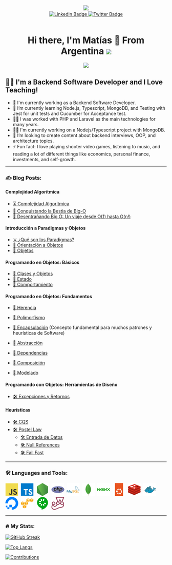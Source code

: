<div id="header" align="center">
  <img src="https://media.giphy.com/media/M9gbBd9nbDrOTu1Mqx/giphy.gif" width="150"/>
  
  <div id="badges">
    <a href="https://www.linkedin.com/in/mgbeltramone/">
      <img src="https://img.shields.io/badge/LinkedIn-blue?style=for-the-badge&logo=linkedin&logoColor=white" alt="LinkedIn Badge"/>
    </a>
    <a href="https://twitter.com/mgbeltramone">
      <img src="https://img.shields.io/badge/Twitter-blue?style=for-the-badge&logo=twitter&logoColor=white" alt="Twitter Badge"/>
    </a>
  </div>

  <div id="profile-counter">
    <img src="https://komarev.com/ghpvc/?username=matiasbeltramone&style=flat-square&color=blue" alt=""/>
  </div>

  <h1 id="name">
     Hi there, I'm Matías 👋 From Argentina  <img src="https://www.emojiall.com/en/header-svg/%F0%9F%87%A6%F0%9F%87%B7.svg" height="30">
  </h1>
  
  <img src="https://media.giphy.com/media/f3iwJFOVOwuy7K6FFw/giphy.gif" width="600"/>
</div>

## :man_technologist: I'm a Backend Software Developer and I Love Teaching!

- 🔭 I'm currently working as a Backend Software Developer.
- 🌱 I’m currently learning Node.js, Typescript, MongoDB, and Testing with Jest for unit tests and Cucumber for Acceptance test.
- 👨‍💻 I was worked with PHP and Laravel as the main technologies for many years.
- 👨‍💻 I'm currently working on a Nodejs/Typescript project with MongoDB.
- 👯 I’m looking to create content about backend interviews, OOP, and architecture topics.
- ⚡ Fun fact: I love playing shooter video games, listening to music, and reading a lot of different things like economics, personal finance, investments, and self-growth.

---

### :writing_hand: Blog Posts:
#### Complejidad Algorítmica
- [⏳ Complejidad Algorítmica](https://matiasbeltramone.com.ar/big-o-part-1/)
- [🦁 Conquistando la Bestia de Big-O](https://matiasbeltramone.com.ar/big-o-part-2/)
- [🤯 Desentrañando Big O: Un viaje desde O(1) hasta O(n!)](https://matiasbeltramone.com.ar/big-o-part-3/)

#### Introducción a Paradigmas y Objetos
- [⚔ ¿Qué son los Paradigmas?](https://matiasbeltramone.com.ar/objetos-1/)
- [🐘 Orientación a Objetos](https://matiasbeltramone.com.ar/objetos-2/)
- [🎨 Objetos](https://matiasbeltramone.com.ar/objetos-3/)

#### Programando en Objetos: Básicos
- [🧱 Clases y Objetos](https://matiasbeltramone.com.ar/objetos-4/)
- [🧱 Estado](https://matiasbeltramone.com.ar/objetos-5/)
- [🧱 Comportamiento](https://matiasbeltramone.com.ar/objetos-6/)

#### Programando en Objetos: Fundamentos
- [🌟 Herencia](https://matiasbeltramone.com.ar/objetos-herencia/)
- [🌟 Polimorfismo](https://matiasbeltramone.com.ar/objetos-polimorfismo/)
- [🌟 Encapsulación](https://matiasbeltramone.com.ar/objetos-encapsulamiento/) (Concepto fundamental para muchos patrones y heurísticas de Software)
- [🌟 Abstracción](https://matiasbeltramone.com.ar/objetos-abstraccion/)

- [🌟 Dependencias](https://matiasbeltramone.com.ar/objetos-7/)
- [🌟 Composición](https://matiasbeltramone.com.ar/objetos-composicion/)
- [🌟 Modelado](https://matiasbeltramone.com.ar/objetos-modelado/)

#### Programando con Objetos: Herramientas de Diseño
- [🛠 Excepciones y Retornos](https://matiasbeltramone.com.ar/objetos-excepciones-y-retornos/)

#### Heurísticas
- [🛠 CQS](https://matiasbeltramone.com.ar/objetos-cqs/)
- [🛠 Postel Law](https://matiasbeltramone.com.ar/objetos-postel_law/)
  - [🛠 Entrada de Datos](https://matiasbeltramone.com.ar/objetos-postel_law_entrada/)
  - [🛠 Null References](https://matiasbeltramone.com.ar/objetos-postel_law_nullable_references/)
  - [🛠 Fail Fast](https://matiasbeltramone.com.ar/objetos-postel_law_fail_fast/)

---

### :hammer_and_wrench: Languages and Tools:

<div>
  <img src="https://github.com/devicons/devicon/blob/master/icons/javascript/javascript-original.svg" title="JavaScript" alt="JavaScript" width="40" height="40"/>&nbsp;
  <img src="https://github.com/devicons/devicon/blob/master/icons/typescript/typescript-original.svg" title="Typescript"  alt="Typescript" width="40" height="40"/>&nbsp;
  <img src="https://github.com/devicons/devicon/blob/master/icons/nodejs/nodejs-original.svg" title="NodeJS" alt="NodeJS" width="40" height="40"/>&nbsp;
  <img src="https://github.com/devicons/devicon/blob/master/icons/php/php-original.svg" title="PHP" alt="PHP" width="40" height="40"/>&nbsp;
  <img src="https://github.com/devicons/devicon/blob/master/icons/mysql/mysql-original-wordmark.svg" title="MySQL"  alt="MySQL" width="40" height="40"/>&nbsp;
  <img src="https://github.com/devicons/devicon/blob/master/icons/mongodb/mongodb-original.svg" title="mongodb"  alt="mongodb" width="40" height="40"/>&nbsp;
  <img src="https://github.com/devicons/devicon/blob/master/icons/nginx/nginx-original.svg" title="nginx"  alt="nginx" width="40" height="40"/>&nbsp;
  <img src="https://github.com/devicons/devicon/blob/master/icons/ubuntu/ubuntu-plain.svg" title="ubuntu"  alt="ubuntu" width="40" height="40"/>&nbsp;
  <img src="https://github.com/devicons/devicon/blob/master/icons/redis/redis-original.svg" title="redis"  alt="redis" width="40" height="40"/>&nbsp;
  <img src="https://github.com/devicons/devicon/blob/master/icons/docker/docker-original.svg" title="docker"  alt="docker" width="40" height="40"/>&nbsp;
  <img src="https://github.com/devicons/devicon/blob/master/icons/digitalocean/digitalocean-original.svg" title="digitalocean"  alt="digitalocean" width="40" height="40"/>&nbsp;
  <img src="https://github.com/devicons/devicon/blob/master/icons/amazonwebservices/amazonwebservices-original.svg" title="amazonwebservices"  alt="amazonwebservices" width="40" height="40"/>&nbsp;
  <img src="https://github.com/devicons/devicon/blob/master/icons/cucumber/cucumber-plain.svg" title="cucumber"  alt="cucumber" width="40" height="40"/>&nbsp;
  <img src="https://github.com/devicons/devicon/blob/master/icons/jest/jest-plain.svg" title="jest"  alt="jest" width="40" height="40"/>&nbsp;
</div>

---

### :fire: My Stats:
[![GitHub Streak](http://github-readme-streak-stats.herokuapp.com?user=matiasbeltramone&date_format=M%20j%5B%2C%20Y%5D&theme=dark&background=000000)](https://git.io/streak-stats)

[![Top Langs](https://github-readme-stats.vercel.app/api/top-langs/?username=matiasbeltramone&layout=compact&theme=vision-friendly-dark)](https://github.com/anuraghazra/github-readme-stats)

[![Contributions](https://github-readme-stats.vercel.app/api?username=matiasbeltramone&show_icons=true&hide_border=true&count_private=true&layout=compact&theme=vision-friendly-dark)](https://github.com/anuraghazra/github-readme-stats)

